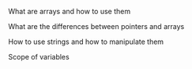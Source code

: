 What are arrays and how to use them

What are the differences between pointers and arrays

How to use strings and how to manipulate them

Scope of variables
